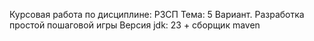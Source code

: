 Курсовая работа по дисциплине: РЗСП
Тема: 5 Вариант. Разработка простой пошаговой игры
Версия jdk: 23 + сборщик maven
